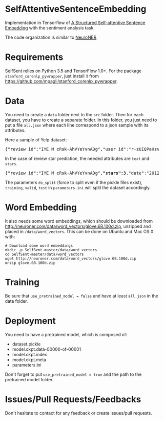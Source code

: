 # SelfAttentiveSentenceEmbedding
Implementation in Tensorflow of [A Structured Self-attentive Sentence Embedding](https://arxiv.org/abs/1703.03130) with the sentiment analysis task.

The code organization is similar to [NeuroNER](https://arxiv.org/abs/1705.05487).

# Requirements
SelfSent relies on Python 3.5 and TensorFlow 1.0+.
For the package `stanford_corenlp_pywrapper`, just install it from https://github.com/mpagli/stanford_corenlp_pywrapper.

# Data
You need to create a `data` folder next to the `src` folder.
Then for each dataset, you have to create a separate folder. In this folder, you just need to put a file `all.json` where each line correspond to a json sample with its attributes. 

Here a sample of Yelp dataset:
<pre>{"review_id":"IYE_M_cRsk-AhVYeYvnADg","user_id":"r-zUIQPaHzvIyL93wQaoiQ","business_id":"HE23DlZWAO_JF1VIHA60TQ",**"stars":3**,"date":"2012-10-09",**"text":"This is the Capitol Square branch."**,"useful":0,"funny":0,"cool":0,"type":"review"}</pre>

In the case of review star prediction, the needed attributes are `text` and `stars`. 
<pre>{"review_id":"IYE_M_cRsk-AhVYeYvnADg",<b>"stars":3</b>,"date":"2012-10-09",<b>"text":"This is the Capitol Square branch."</b>,"user_id":"r-zUIQPaHzvIyL93wQaoiQ","business_id":"HE23DlZWAO_JF1VIHA60TQ""useful":0,"funny":0,"cool":0,"type":"review"}</pre>

The parameters `do_split` (force to split even if the pickle files exist), `training`, `valid`, `test` in `parameters.ini` will split the dataset accordingly.

# Word Embedding
It also needs some word embeddings, which should be downloaded from http://neuroner.com/data/word_vectors/glove.6B.100d.zip, unzipped and placed in `/data/word_vectors`. This can be done on Ubuntu and Mac OS X with:

```
# Download some word embeddings
mkdir -p SelfSent-master/data/word_vectors
cd SelfSent-master/data/word_vectors
wget http://neuroner.com/data/word_vectors/glove.6B.100d.zip
unzip glove.6B.100d.zip
```

# Training

Be sure that `use_pretrained_model = false` and have at least `all.json` in the data folder.

# Deployment

You need to have a pretrained model, which is composed of:
- dataset.pickle
- model.ckpt.data-00000-of-00001
- model.ckpt.index
- model.ckpt.meta
- parameters.ini

Don't forget to put `use_pretrained_model = true` and the path to the pretrained model folder.

    
# Issues/Pull Requests/Feedbacks

Don't hesitate to contact for any feedback or create issues/pull requests.
